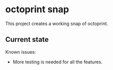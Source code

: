# octoprint snap

This project creates a working snap of octoprint.


## Current state

Known issues:
  - More testing is needed for all the features.
 
